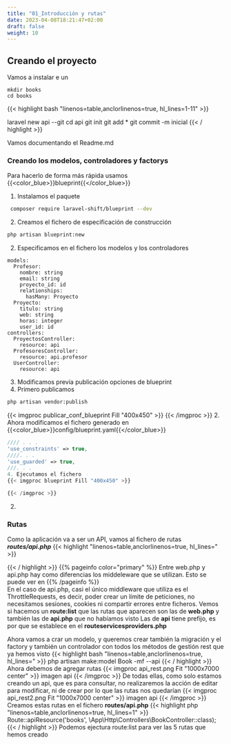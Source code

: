 ```yaml
---
title: "01_Introducción y rutas"
date: 2023-04-08T18:21:47+02:00
draft: false
weight: 10
---
```

## Creando el proyecto
Vamos a instalar e un 
```shell
mkdir books
cd books

```

{{< highlight bash "linenos=table,anclorlinenos=true, hl_lines=1-11" >}}

laravel new api --git
cd api
git init
git add *
git commit -m inicial
{{< / highlight >}}

Vamos documentando el Readme.md

### Creando los modelos, controladores y factorys
Para hacerlo de forma más rápida usamos  {{<color_blue>}}blueprint{{</color_blue>}}
1. Instalamos el paquete
```bash
 composer require laravel-shift/blueprint --dev
```
2. Creamos el fichero de especificación de construcción
```bash 
php artisan blueprint:new
```
2. Especificamos en el fichero los modelos y los controladores
```ỳaml
models:
  Profesor:
    nombre: string
    email: string
    proyecto_id: id
    relationships:
      hasMany: Proyecto
  Proyecto:
    titulo: string
    web: string
    horas: integer
    user_id: id
controllers:
  ProyectosController:
    resource: api
  ProfesoresController:
    resource: api.profesor
  UserController:
    resource: api 
```
3. Modificamos previa publicación opciones de blueprint
 1. Primero publicamos
```bash
php artisan vendor:publish
```
{{< imgproc publicar_conf_blueprint Fill "400x450" >}}
{{< /imgproc >}}
 2. Ahora modificamos el fichero generado en {{<color_blue>}}config/blueprint.yaml{{</color_blue>}}
```php
//// . . . 
'use_constraints' => true,
////. . .
'use_guarded' => true,
///. . .
4. Ejecutamos el fichero
{{< imgproc blueprint Fill "400x450" >}}

{{< /imgproc >}}
```
2. 

### Rutas
Como la aplicación va a ser un API, vamos al fichero de rutas ***routes/api.php***
{{< highlight  "linenos=table,anclorlinenos=true, hl_lines=" >}}

{{< / highlight >}}
{{% pageinfo color="primary" %}}
Entre web.php y api.php hay como diferencias los middeleware que se utilizan. Esto se puede ver en 
{{% /pageinfo %}}   
En el caso de api.php, casi el único middleware que utiliza es el ThrottleRequests, es decir, poder crear un límite de peticiones, no necesitamos sesiones, cookies ni compartir errores entre ficheros.
Vemos si hacemos un **route:list** que las rutas que aparecen son las de **web.php** y también las de **api.php** que no habíamos visto
Las de **api** tiene prefijo, es por que se establece en el **routeservicesproviders.php**

Ahora vamos a crar un modelo, y queremos crear también la migración y el factory y también un controlador con todos los métodos de gestión rest que ya  hemos visto
{{< highlight bash "linenos=table,anclorlinenos=true, hl_lines=" >}}
php artisan make:model Book -mf --api
{{< / highlight >}}
Ahora debemos de agregar rutas
{{< imgproc api_rest.png Fit "1000x7000 center" >}}
imagen api
{{< /imgproc >}}
De todas ellas, como solo estamos creando un api, que es para consultar, no realizaremos la acción de editar para modificar, ni de crear por lo que las rutas nos quedarían
{{< imgproc api_rest2.png Fit "1000x7000 center" >}}
imagen api
{{< /imgproc >}}
Creamos estas rutas en el fichero **routes/api.php**
{{< highlight php "linenos=table,anclorlinenos=true, hl_lines=1" >}}
Route::apiResource('books', \App\Http\Controllers\BookController::class);
{{< / highlight >}}
Podemos ejectura route:list para ver las 5 rutas que hemos creado

